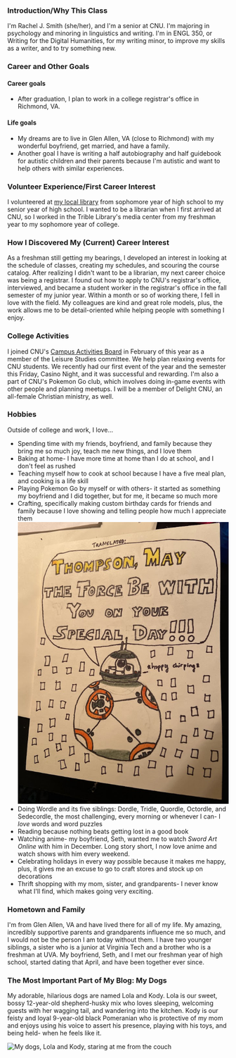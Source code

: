 ### Introduction/Why This Class  
I'm Rachel J. Smith (she/her), and I'm a senior at CNU. I'm majoring in psychology and minoring in linguistics and writing. I'm in ENGL 350, or Writing for the Digital Humanities, for my writing minor, to improve my skills as a writer, and to try something new.  

### Career and Other Goals
#### Career goals
* After graduation, I plan to work in a college registrar's office in Richmond, VA.  

#### Life goals
* My dreams are to live in Glen Allen, VA (close to Richmond) with my wonderful boyfriend, get married, and have a family.    
* Another goal I have is writing a half autobiography and half guidebook for autistic children and their parents because I'm autistic and want to help others with similar experiences.

### Volunteer Experience/First Career Interest
I volunteered at [my local library](https://henricolibrary.org/twin-hickory) from sophomore year of high school to my senior year of high school. I wanted to be a librarian when I first arrived at CNU, so I worked in the Trible Library's media center from my freshman year to my sophomore year of college.   

### How I Discovered My (Current) Career Interest  
As a freshman still getting my bearings, I developed an interest in looking at the schedule of classes, creating my schedules, and scouring the course catalog. After realizing I didn't want to be a librarian, my next career choice was being a registrar. I found out how to apply to CNU's registrar's office, interviewed, and became a student worker in the registrar's office in the fall semester of my junior year. Within a month or so of working there, I fell in love with the field. My colleagues are kind and great role models, plus, the work allows me to be detail-oriented while helping people with something I enjoy.  

### College Activities  
I joined CNU's [Campus Activities Board](https://www.instagram.com/cnucab/) in February of this year as a member of the Leisure Studies committee. We help plan relaxing events for CNU students. We recently had our first event of the year and the semester this Friday, Casino Night, and it was successful and rewarding. I'm also a part of CNU's Pokemon Go club, which involves doing in-game events with other people and planning meetups. I will be a member of Delight CNU, an all-female Christian ministry, as well.  

### Hobbies
Outside of college and work, I love...  
* Spending time with my friends, boyfriend, and family because they bring me so much joy, teach me new things, and I love them
* Baking at home- I have more time at home than I do at school, and I don't feel as rushed
* Teaching myself how to cook at school because I have a five meal plan, and cooking is a life skill
* Playing Pokemon Go by myself or with others- it started as something my boyfriend and I did together, but for me, it became so much more
* Crafting, specifically making custom birthday cards for friends and family because I love showing and telling people how much I appreciate them
![My custom Star Wars card for my friend Thompson's birthday](https://github.com/RachelJess124/RachelJess124/blob/main/images/card.jpg)
* Doing Wordle and its five siblings: Dordle, Tridle, Quordle, Octordle, and Sedecordle, the most challenging, every morning or whenever I can- I _love_ words and word puzzles
* Reading because nothing beats getting lost in a good book
* Watching anime- my boyfriend, Seth, wanted me to watch _Sword Art Online_ with him in December. Long story short, I now love anime and watch shows with him every weekend.
* Celebrating holidays in every way possible because it makes me happy, plus, it gives me an excuse to go to craft stores and stock up on decorations
* Thrift shopping with my mom, sister, and grandparents- I never know what I'll find, which makes going very exciting.  

### Hometown and Family  
I'm from Glen Allen, VA and have lived there for all of my life. My amazing, incredibly supportive parents and grandparents influence me so much, and I would not be the person I am today without them. I have two younger siblings, a sister who is a junior at Virginia Tech and a brother who is a freshman at UVA. My boyfriend, Seth, and I met our freshman year of high school, started dating that April, and have been together ever since.   

### The Most Important Part of My Blog: My Dogs  
My adorable, hilarious dogs are named Lola and Kody. Lola is our sweet, bossy 12-year-old shepherd-husky mix who loves sleeping, welcoming guests with her wagging tail, and wandering into the kitchen. Kody is our feisty and loyal 9-year-old black Pomeranian who is protective of my mom and enjoys using his voice to assert his presence, playing with his toys, and being held- when he feels like it.

![My dogs, Lola and Kody, staring at me from the couch](https://user-images.githubusercontent.com/112146112/187336857-bbbb095b-ab01-4f98-989c-0958225dee01.jpg)
